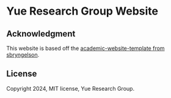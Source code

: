 # Yue Research Group Website


## Acknowledgment

This website is based off the [academic-website-template from sbryngelson](https://github.com/sbryngelson/academic-website-template).

## License

Copyright 2024, MIT license, Yue Research Group.
